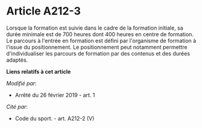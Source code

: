 # Article A212-3

Lorsque la formation est suivie dans le cadre de la formation initiale, sa durée minimale est de 700 heures dont 400 heures
en centre de formation. Le parcours à l'entrée en formation est défini par l'organisme de formation à l'issue du
positionnement. Le positionnement peut notamment permettre d'individualiser les parcours de formation par des contenus et des
durées adaptés.

**Liens relatifs à cet article**

_Modifié par_:

  - Arrêté du 26 février 2019 - art. 1

_Cité par_:

  - Code du sport. - art. A212-2 (V)
